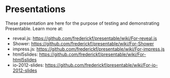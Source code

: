 # Presentations

These presentation are here for the purpose of testing and demonstrating Presentable.
Learn more at:

* reveal.js: https://github.com/frederickf/presentable/wiki/For-reveal.js
* Shower: https://github.com/frederickf/presentable/wiki/For-Shower
* impress.js: https://github.com/frederickf/presentable/wiki/For-impress.js
* html5slides: https://github.com/frederickf/presentable/wiki/For-html5slides
* io-2012-slides: https://github.com/frederickf/presentable/wiki/For-io-2012-slides
